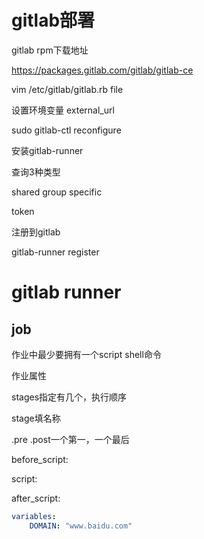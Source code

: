 # gitlab部署

gitlab rpm下载地址

https://packages.gitlab.com/gitlab/gitlab-ce



vim /etc/gitlab/gitlab.rb file

设置环境变量 external_url

sudo gitlab-ctl reconfigure



安装gitlab-runner

查询3种类型

shared group specific

token

注册到gitlab

gitlab-runner register


# gitlab runner

## job

作业中最少要拥有一个script shell命令



作业属性

stages指定有几个，执行顺序

stage填名称

.pre .post一个第一，一个最后

before_script:

script:

after_script:

```yml
variables:
	DOMAIN: "www.baidu.com"
```






